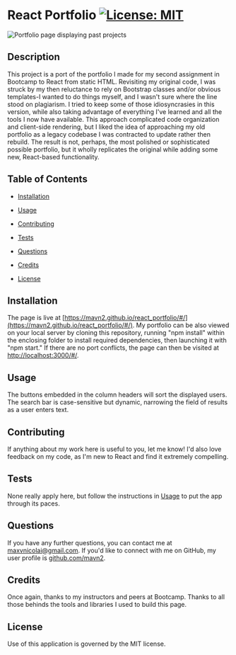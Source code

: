 # React Portfolio [![License: MIT](https://img.shields.io/badge/License-MIT-yellow.svg)](https://opensource.org/licenses/MIT)

![Portfolio page displaying past projects](https://user-images.githubusercontent.com/62775874/101970942-6e0e2300-3be2-11eb-80f8-104514190c80.png?s=250)

## Description

This project is a port of the portfolio I made for my second assignment in Bootcamp to React from static HTML.
Revisiting my original code, I was struck by my then reluctance to rely on Bootstrap classes and/or obvious templates-I wanted to do things myself, and I wasn't sure where the line stood on plagiarism.
I tried to keep some of those idiosyncrasies in this version, while also taking advantage of everything I've learned and all the tools I now have available. This approach complicated code organization and client-side rendering, but I liked the idea of approaching my old portfolio as a legacy codebase I was contracted to update rather then rebuild.
The result is not, perhaps, the most polished or sophisticated possible portfolio, but it wholly replicates the original while adding some new, React-based functionality.

## Table of Contents

- [Installation](Installation)

- [Usage](Usage)

- [Contributing](Contributing)

- [Tests](Tests)

- [Questions](Questions)

- [Credits](Credits)

- [License](License)

## Installation

The page is live at [https://mavn2.github.io/react_portfolio/#/](https://mavn2.github.io/react_portfolio/#/). My portfolio can be also viewed on your local server by cloning this repository, running "npm install" within the enclosing folder to install required dependencies, then launching it with "npm start." If there are no port conflicts, the page can then be visited at [http://localhost:3000/#/](http://localhost:3000/#/).

## Usage

The buttons embedded in the column headers will sort the displayed users. The search bar is case-sensitive but dynamic, narrowing the field of results as a user enters text.

## Contributing

If anything about my work here is useful to you, let me know! I'd also love feedback on my code, as I'm new to React and find it extremely compelling.

## Tests

None really apply here, but follow the instructions in [Usage](Usage) to put the app through its paces.

## Questions

If you have any further questions, you can contact me at maxvnicolai@gmail.com. If you'd like to connect with me on GitHub, my user profile is [github.com/mavn2](github.com/mavn2).

## Credits

Once again, thanks to my instructors and peers at Bootcamp. Thanks to all those behinds the tools and libraries I used to build this page.

## License

Use of this application is governed by the MIT license.
